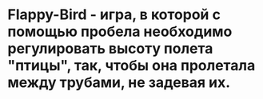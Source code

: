 # Flappy-Bird - игра, в которой с помощью пробела необходимо регулировать высоту полета "птицы", так, чтобы она пролетала между трубами, не задевая их.
